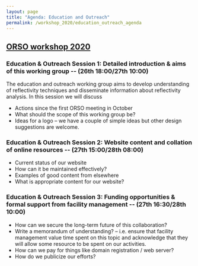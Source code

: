 ```yaml
---
layout: page
title: "Agenda: Education and Outreach"
permalink: /workshop_2020/education_outreach_agenda
---
```


## [ORSO workshop 2020](/workshop_2020)


### Education & Outreach Session 1: Detailed introduction & aims of this working group -- (26th 18:00/27th 10:00)

The education and outreach working group aims to develop understanding of reflectivity techniques and disseminate information about reflectivity analysis. In this session we will discuss

 * Actions since the first ORSO meeting in October
 * What should the scope of this working group be?
 * Ideas for a logo – we have a couple of simple ideas but other design suggestions are welcome.

 

### Education & Outreach Session 2: Website content and collation of online resources  -- (27th 15:00/28th 08:00)

 * Current status of our website
 * How can it be maintained effectively?
 * Examples of good content from elsewhere
 * What is appropriate content for our website?

 

### Education & Outreach Session 3: Funding opportunities & formal support from facility management  -- (27th 16:30/28th 10:00)

 * How can we secure the long-term future of this collaboration?
 * Write a memorandum of understanding? – i.e. ensure that facility management value time spent on this topic and acknowledge that they will allow some resource to be spent on our activities.
 * How can we pay for things like domain registration / web server?
 * How do we publicize our efforts?
